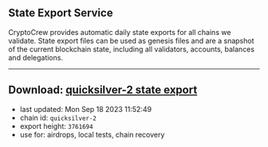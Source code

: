 ## State Export Service
CryptoCrew provides automatic daily state exports for all chains we validate. State export files can be used as genesis files and are a snapshot of the current blockchain state, including all validators, accounts, balances and delegations.

---
**Download: [quicksilver-2 state export](https://dl.ccvalidators.com/SERVICE/quicksilver/quicksilver-2_export_3761694.json)**
---

- last updated: Mon Sep 18 2023 11:52:49
- chain id: `quicksilver-2`
- export height: `3761694`
- use for: airdrops, local tests, chain recovery
